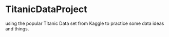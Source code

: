 # TitanicDataProject
using the popular Titanic Data set from Kaggle to practice some data ideas and things.

